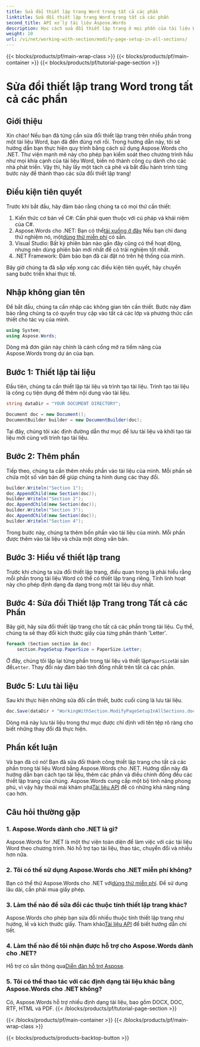 ```yaml
---
title: Sửa đổi thiết lập trang Word trong tất cả các phần
linktitle: Sửa đổi thiết lập trang Word trong tất cả các phần
second_title: API xử lý tài liệu Aspose.Words
description: Học cách sửa đổi thiết lập trang ở mọi phần của tài liệu Word bằng Aspose.Words cho .NET với hướng dẫn từng bước toàn diện này.
weight: 10
url: /vi/net/working-with-section/modify-page-setup-in-all-sections/
---
```


{{< blocks/products/pf/main-wrap-class >}}
{{< blocks/products/pf/main-container >}}
{{< blocks/products/pf/tutorial-page-section >}}

# Sửa đổi thiết lập trang Word trong tất cả các phần

## Giới thiệu

Xin chào! Nếu bạn đã từng cần sửa đổi thiết lập trang trên nhiều phần trong một tài liệu Word, bạn đã đến đúng nơi rồi. Trong hướng dẫn này, tôi sẽ hướng dẫn bạn thực hiện quy trình bằng cách sử dụng Aspose.Words cho .NET. Thư viện mạnh mẽ này cho phép bạn kiểm soát theo chương trình hầu như mọi khía cạnh của tài liệu Word, biến nó thành công cụ dành cho các nhà phát triển. Vậy thì, hãy lấy một tách cà phê và bắt đầu hành trình từng bước này để thành thạo các sửa đổi thiết lập trang!

## Điều kiện tiên quyết

Trước khi bắt đầu, hãy đảm bảo rằng chúng ta có mọi thứ cần thiết:

1. Kiến thức cơ bản về C#: Cần phải quen thuộc với cú pháp và khái niệm của C#.
2.  Aspose.Words cho .NET: Bạn có thể[tải xuống ở đây](https://releases.aspose.com/words/net/) Nếu bạn chỉ đang thử nghiệm nó, một[dùng thử miễn phí](https://releases.aspose.com/) có sẵn.
3. Visual Studio: Bất kỳ phiên bản nào gần đây cũng có thể hoạt động, nhưng nên dùng phiên bản mới nhất để có trải nghiệm tốt nhất.
4. .NET Framework: Đảm bảo bạn đã cài đặt nó trên hệ thống của mình.

Bây giờ chúng ta đã sắp xếp xong các điều kiện tiên quyết, hãy chuyển sang bước triển khai thực tế.

## Nhập không gian tên

Để bắt đầu, chúng ta cần nhập các không gian tên cần thiết. Bước này đảm bảo rằng chúng ta có quyền truy cập vào tất cả các lớp và phương thức cần thiết cho tác vụ của mình.

```csharp
using System;
using Aspose.Words;
```

Dòng mã đơn giản này chính là cánh cổng mở ra tiềm năng của Aspose.Words trong dự án của bạn.

## Bước 1: Thiết lập tài liệu

Đầu tiên, chúng ta cần thiết lập tài liệu và trình tạo tài liệu. Trình tạo tài liệu là công cụ tiện dụng để thêm nội dung vào tài liệu.

```csharp
string dataDir = "YOUR DOCUMENT DIRECTORY";

Document doc = new Document();
DocumentBuilder builder = new DocumentBuilder(doc);
```

Tại đây, chúng tôi xác định đường dẫn thư mục để lưu tài liệu và khởi tạo tài liệu mới cùng với trình tạo tài liệu.

## Bước 2: Thêm phần

Tiếp theo, chúng ta cần thêm nhiều phần vào tài liệu của mình. Mỗi phần sẽ chứa một số văn bản để giúp chúng ta hình dung các thay đổi.

```csharp
builder.Writeln("Section 1");
doc.AppendChild(new Section(doc));
builder.Writeln("Section 2");
doc.AppendChild(new Section(doc));
builder.Writeln("Section 3");
doc.AppendChild(new Section(doc));
builder.Writeln("Section 4");
```

Trong bước này, chúng ta thêm bốn phần vào tài liệu của mình. Mỗi phần được thêm vào tài liệu và chứa một dòng văn bản.

## Bước 3: Hiểu về thiết lập trang

Trước khi chúng ta sửa đổi thiết lập trang, điều quan trọng là phải hiểu rằng mỗi phần trong tài liệu Word có thể có thiết lập trang riêng. Tính linh hoạt này cho phép định dạng đa dạng trong một tài liệu duy nhất.

## Bước 4: Sửa đổi Thiết lập Trang trong Tất cả các Phần

Bây giờ, hãy sửa đổi thiết lập trang cho tất cả các phần trong tài liệu. Cụ thể, chúng ta sẽ thay đổi kích thước giấy của từng phần thành 'Letter'.

```csharp
foreach (Section section in doc)
    section.PageSetup.PaperSize = PaperSize.Letter;
```

 Ở đây, chúng tôi lặp lại từng phần trong tài liệu và thiết lập`PaperSize`tài sản để`Letter`. Thay đổi này đảm bảo tính đồng nhất trên tất cả các phần.

## Bước 5: Lưu tài liệu

Sau khi thực hiện những sửa đổi cần thiết, bước cuối cùng là lưu tài liệu.

```csharp
doc.Save(dataDir + "WorkingWithSection.ModifyPageSetupInAllSections.doc");
```

Dòng mã này lưu tài liệu trong thư mục được chỉ định với tên tệp rõ ràng cho biết những thay đổi đã thực hiện.

## Phần kết luận

 Và bạn đã có nó! Bạn đã sửa đổi thành công thiết lập trang cho tất cả các phần trong tài liệu Word bằng Aspose.Words cho .NET. Hướng dẫn này đã hướng dẫn bạn cách tạo tài liệu, thêm các phần và điều chỉnh đồng đều các thiết lập trang của chúng. Aspose.Words cung cấp một bộ tính năng phong phú, vì vậy hãy thoải mái khám phá[Tài liệu API](https://reference.aspose.com/words/net/) để có những khả năng nâng cao hơn.

## Câu hỏi thường gặp

### 1. Aspose.Words dành cho .NET là gì?

Aspose.Words for .NET là một thư viện toàn diện để làm việc với các tài liệu Word theo chương trình. Nó hỗ trợ tạo tài liệu, thao tác, chuyển đổi và nhiều hơn nữa.

### 2. Tôi có thể sử dụng Aspose.Words cho .NET miễn phí không?

 Bạn có thể thử Aspose.Words cho .NET với[dùng thử miễn phí](https://releases.aspose.com/). Để sử dụng lâu dài, cần phải mua giấy phép.

### 3. Làm thế nào để sửa đổi các thuộc tính thiết lập trang khác?

 Aspose.Words cho phép bạn sửa đổi nhiều thuộc tính thiết lập trang như hướng, lề và kích thước giấy. Tham khảo[Tài liệu API](https://reference.aspose.com/words/net/) để biết hướng dẫn chi tiết.

### 4. Làm thế nào để tôi nhận được hỗ trợ cho Aspose.Words dành cho .NET?

 Hỗ trợ có sẵn thông qua[Diễn đàn hỗ trợ Aspose](https://forum.aspose.com/c/words/8).

### 5. Tôi có thể thao tác với các định dạng tài liệu khác bằng Aspose.Words cho .NET không?

Có, Aspose.Words hỗ trợ nhiều định dạng tài liệu, bao gồm DOCX, DOC, RTF, HTML và PDF.
{{< /blocks/products/pf/tutorial-page-section >}}

{{< /blocks/products/pf/main-container >}}
{{< /blocks/products/pf/main-wrap-class >}}

{{< blocks/products/products-backtop-button >}}
